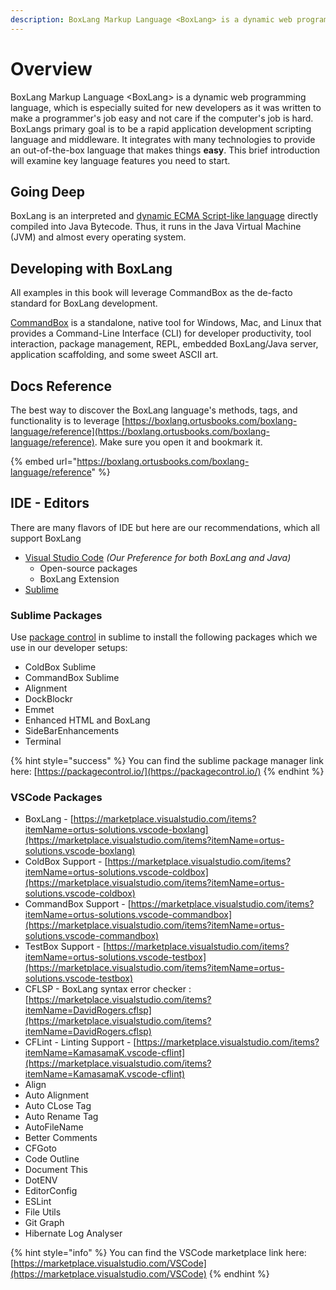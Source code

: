 ```yaml
---
description: BoxLang Markup Language <BoxLang> is a dynamic web programming language.
---
```


# Overview

BoxLang Markup Language \<BoxLang> is a dynamic web programming language, which is especially suited for new developers as it was written to make a programmer's job easy and not care if the computer's job is hard. BoxLangs primary goal is to be a rapid application development scripting language and middleware. It integrates with many technologies to provide an out-of-the-box language that makes things **easy**. This brief introduction will examine key language features you need to start.

## Going Deep

BoxLang is an interpreted and [dynamic ECMA Script-like language](https://en.wikipedia.org/wiki/Dynamic\_programming\_language) directly compiled into Java Bytecode. Thus, it runs in the Java Virtual Machine (JVM) and almost every operating system.

## Developing with BoxLang

All examples in this book will leverage CommandBox as the de-facto standard for BoxLang development.

[CommandBox](https://www.ortussolutions.com/products/commandbox) is a standalone, native tool for Windows, Mac, and Linux that provides a Command-Line Interface (CLI) for developer productivity, tool interaction, package management, REPL, embedded BoxLang/Java server, application scaffolding, and some sweet ASCII art.

## Docs Reference

The best way to discover the BoxLang language's methods, tags, and functionality is to leverage [https://boxlang.ortusbooks.com/boxlang-language/reference](https://boxlang.ortusbooks.com/boxlang-language/reference). Make sure you open it and bookmark it.

{% embed url="https://boxlang.ortusbooks.com/boxlang-language/reference" %}

## IDE - Editors

There are many flavors of IDE but here are our recommendations, which all support BoxLang

* [Visual Studio Code](https://code.visualstudio.com/) _(Our Preference for both BoxLang and Java)_
  * Open-source packages
  * BoxLang Extension
* [Sublime](https://www.sublimetext.com/3)

### **Sublime Packages**

Use [package control](https://packagecontrol.io/) in sublime to install the following packages which we use in our developer setups:

* ColdBox Sublime
* CommandBox Sublime
* Alignment
* DockBlockr
* Emmet
* Enhanced HTML and BoxLang
* SideBarEnhancements
* Terminal

{% hint style="success" %}
You can find the sublime package manager link here: [https://packagecontrol.io/](https://packagecontrol.io/)
{% endhint %}

### **VSCode Packages**

* BoxLang - [https://marketplace.visualstudio.com/items?itemName=ortus-solutions.vscode-boxlang](https://marketplace.visualstudio.com/items?itemName=ortus-solutions.vscode-boxlang)
* ColdBox Support - [https://marketplace.visualstudio.com/items?itemName=ortus-solutions.vscode-coldbox](https://marketplace.visualstudio.com/items?itemName=ortus-solutions.vscode-coldbox)
* CommandBox Support - [https://marketplace.visualstudio.com/items?itemName=ortus-solutions.vscode-commandbox](https://marketplace.visualstudio.com/items?itemName=ortus-solutions.vscode-commandbox)
* TestBox Support - [https://marketplace.visualstudio.com/items?itemName=ortus-solutions.vscode-testbox](https://marketplace.visualstudio.com/items?itemName=ortus-solutions.vscode-testbox)
* CFLSP - BoxLang syntax error checker : [https://marketplace.visualstudio.com/items?itemName=DavidRogers.cflsp](https://marketplace.visualstudio.com/items?itemName=DavidRogers.cflsp)
* CFLint - Linting Support - [https://marketplace.visualstudio.com/items?itemName=KamasamaK.vscode-cflint](https://marketplace.visualstudio.com/items?itemName=KamasamaK.vscode-cflint)
* Align
* Auto Alignment
* Auto CLose Tag
* Auto Rename Tag
* AutoFileName
* Better Comments
* CFGoto
* Code Outline
* Document This
* DotENV
* EditorConfig
* ESLint
* File Utils
* Git Graph
* Hibernate Log Analyser

{% hint style="info" %}
You can find the VSCode marketplace link here: [https://marketplace.visualstudio.com/VSCode](https://marketplace.visualstudio.com/VSCode)
{% endhint %}
